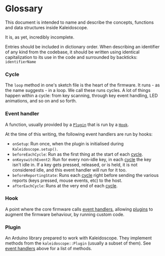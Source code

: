# Glossary

This document is intended to name and describe the concepts, functions and data structures inside Kaleidoscope.

It is, as yet, incredibly incomplete.

Entries should be included in dictionary order. When describing an identifier of any kind from the codebase, it should be
written using identical capitalization to its use in the code and surrounded by backticks: `identifierName`

### Cycle

The `loop` method in one's sketch file is the heart of the firmware. It runs -
as the name suggests - in a loop. We call these runs cycles. A lot of things
happen within a cycle: from key scanning, through key event handling, LED
animations, and so on and so forth.

### Event handler

A function, usually provided by a [`Plugin`](#plugin) that is run by a [`Hook`](#hook).

At the time of this writing, the following event handlers are run by hooks:

 - `onSetup`: Run once, when the plugin is initialised during
   `Kaleidoscope.setup()`.
 - `beforeEachCycle`: Run as the first thing at the start of each [cycle](#cycle).
 - `onKeyswitchEvent2`: Run for every non-idle key, in each [cycle](#cycle) the
   key isn't idle in. If a key gets pressed, released, or is held, it is not
   considered idle, and this event handler will run for it too.
 - `beforeReportingState`: Runs each [cycle](#cycle) right before sending the
   various reports (keys pressed, mouse events, etc) to the host.
 - `afterEachCycle`: Runs at the very end of each [cycle](#cycle).

### Hook

A point where the core firmware calls [event handlers](#event-handler), allowing
[plugins](#plugin) to augment the firmware behaviour, by running custom code.

### Plugin

An Arduino library prepared to work with Kaleidoscope. They implement methods
from the `kaleidoscope::Plugin` (usually a subset of them). See [event
handlers](#event-handler) above for a list of methods.
